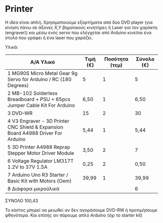 # Printer
Η ιδέα είναι απλή. Χρησιμοποιούμε εξαρτήματα από δύο DVD player (για κίνηση πάνω σε άξονες Χ,Υ βηματικούς κινητήρες ή Laser για τον χαράκτη (engraver)) και μέσω ενός servo που ελέγχεται από Arduino κινείται ένα στυλό που γράφει ή ένα laser που χαράζει.

Υλικά:

|Α/Α	Υλικό                                                                       |Τιμή (€)	|Ποσότητα (τεμ)	|Σύνολο (€)<br>|
|---------------------------------------------------------------------------------|---------|---------------|--------------|
|1	MG90S Micro Metal Gear 9g Servo for Arduino / RC (180 Degrees)	              | 5	      | 1	            |  5<br>
|2	MB-102 Solderless Breadboard + PSU + 65pcs Jumper Cable Kit For Arduino	      | 6,50	  | 1	            |  6,50<br>
|3	DVD–WR	                                                                      | 15	    | 2	            |  30<br>
|4	V3 Engraver - 3D Printer CNC Shield & Expansion Board A4988 Driver For Arduino|	5,44	  | 1	            |  5,44<br>
|5	3D Printer A4988 Reprap Stepper Motor Driver Module	                          | 3,50	  | 2	            |  7<br>
|6	Voltage Regulator LM317T 1.2V to 37V 1.5A	                                    | 0,25	  | 2	            |  0,50<br>
|7	Arduino Uno R3 Starter / Basic Kit with Motors (Oem)	                        | 39,99	  | 1	            |  39,99<br>
|8	Διάφορα μικροϋλικά			                                                      |         |               |  6<br>
ΣΥΝΟΛΟ	                                                                                                    100,43


Το κόστος μπορεί να μειωθεί αν δεν αγοράσουμε DVD-RW ή προτιμήσουμε φθηνότερα. Και επίσης αν πάρουμε απλό Arduino (όχι το starter kit)
